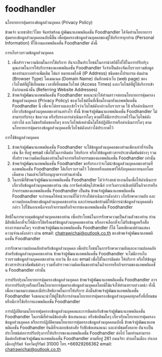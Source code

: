# foodhandler

นโยบายการคุ้มครองข้อมูลส่วนบุคคล
(Privacy Policy)

ข้าพเจ้า นายชาติระวีไชย จันทร์พร้อม ผู้พัฒนาแอพพลิแคชั่น Foodhandler ได้จัดทำนโยบายการคุ้มครองข้อมูลส่วนบุคคลฉบับนี้ขึ้น เพื่อคุ้มครองข้อมูลส่วนบุคคลของผู้ใช้บริการทุกท่าน (Personal Information) ที่ใช้งานแอพพลิแคชั่น Foodhandler ดังนี้

การเก็บรวบรวมข้อมูลส่วนบุคคล
1. เพื่อสำรวจความนิยมในการใช้บริการ อันจะเป็นประโยชน์ในการนำสถิติไปใช้ในการปรับปรุงคุณภาพในการให้บริการของแอพพลิแคชั่น Foodhandler จึงจำเป็นต้องจัดเก็บรวบรวมข้อมูลของท่านบางอย่างเพิ่มเติม ได้แก่ หมายเลขไอพี (IP Address) ชนิดของโปรแกรม ค้นผ่าน (Browser Type) โดเมนเนม (Domain Name) บันทึกหน้าเว็บ (web page) ของเว็บไซต์ที่ผู้ใช้เยี่ยมชม เวลาที่เยี่ยมชมเว็บไซต์ (Access Times) และเว็บไซต์ที่ผู้ใช้บริการเข้าถึงก่อนหน้านั้น (Referring Website Addresses)
2. ข้าพเจ้าผู้พัฒนาแอพพลิแคชั่น Foodhandler ขอแนะนำให้ท่านตรวจสอบนโยบายการคุ้มครองข้อมูลส่วนบุคคล (Privacy Policy) ของเว็บไซต์อื่นที่เชื่อมโยงมายังแอพพลิแคชั่น Foodhandler นี้ เพื่อจะได้ทราบและเข้าใจว่าเว็บไซต์ดังกล่าวเก็บรวบรวม ใช้ หรือดำเนินการเกี่ยวกับข้อมูลส่วนบุคคลของท่านอย่างไร ทั้งนี้ ข้าพเจ้าผู้พัฒนาแอพพลิแคชั่น Foodhandler ไม่สามารถรับรอง ข้อความ หรือรับรองการดำเนินการใดๆ ตามที่ได้มีการประกาศไว้ในเว็บไซต์ดังกล่าวได้ และไม่ขอรับผิดชอบใดๆ หากเว็บไซต์เหล่านั้นไม่ได้ปฏิบัติการหรือดำเนินการใดๆ ตามนโยบายการคุ้มครองข้อมูลส่วนบุคคลที่เว็บไซต์ดังกล่าวได้ประกาศไว้

การใช้ข้อมูลส่วนบุคคล
1. ข้าพเจ้าผู้พัฒนาแอพพลิแคชั่น Foodhandler จะใช้ข้อมูลส่วนบุคคลของท่านเพียงเท่าที่จำเป็น เช่น ชื่อ ที่อยู่ email เพื่อใช้ในการติดต่อ ให้บริการ หรือให้ข้อมูลข่าวสารประชาสัมพันธ์ต่างๆ รวมทั้งสำรวจความคิดเห็นของท่านในกิจการหรือกิจกรรมของแอพพลิแคชั่น Foodhandler เท่านั้น
2. ข้าพเจ้าผู้พัฒนาแอพพลิแคชั่น Foodhandler ขอรับรองว่าจะไม่นำข้อมูลส่วนบุคคลของท่านที่แอพพลิแคชั่น Foodhandler ได้เก็บรวบรวมไว้ ไปขายหรือเผยแพร่ให้กับบุคคลภายนอกโดยเด็ดขาด เว้นแต่จะได้รับอนุญาตจากท่านเท่านั้น
3. ในกรณีที่ข้าพเจ้าผู้พัฒนาแอพพลิแคชั่น Foodhandler ได้ว่าจ้างหน่วยงานอื่นเพื่อให้ดำเนินการเกี่ยวกับข้อมูลส่วนบุคคลของท่าน เช่น การจัดส่งพัสดุไปรษณีย์ การวิเคราะห์เชิงสถิติในกิจการหรือกิจกรรมของแอพพลิแคชั่น Foodhandler เป็นต้น  ข้าพเจ้าผู้พัฒนาแอพพลิแคชั่น Foodhandler จะกำหนดให้หน่วยงานที่ได้ว่าจ้างให้ดำเนินการดังกล่าว เก็บรักษาความลับ และความปลอดภัยของข้อมูลส่วนบุคคลของท่าน และกำหนดข้อห้ามมิให้มีการนำข้อมูลส่วนบุคคลดังกล่าว ไปใช้นอกเหนือจากกิจกรรมหรือกิจการของแอพพลิแคชั่น Foodhandler

สิทธิในการควบคุมข้อมูลส่วนบุคคลของท่าน
เพื่อประโยชน์ในการรักษาความเป็นส่วนตัวของท่าน ท่านมีสิทธิเลือกที่จะให้มีการใช้หรือแชร์ข้อมูลส่วนบุคคลของท่าน หรืออาจเลือกที่จะไม่รับข้อมูลหรือสื่อทางการตลาดใดๆ จากข้าพเจ้าผู้พัฒนาแอพพลิแคชั่น Foodhandler ก็ได้ โดยเพียงแต่ท่านแสดงความจำนงดังกล่าว ผ่าน email: chatrawichai@outlook.co.th ของข้าพเจ้าผู้พัฒนาแอพพลิแคชั่น Foodhandler 

การรักษาความปลอดภัยสำหรับข้อมูลส่วนบุคคล
เพื่อประโยชน์ในการรักษาความลับและความปลอดภัยสำหรับข้อมูลส่วนบุคคลของท่าน ข้าพเจ้าผู้พัฒนาแอพพลิแคชั่น Foodhandler จะไม่มีการเก็บรวบรวมข้อมูลส่วนบุคคลของท่าน ยกเว้น ชื่อ และ email เพื่อใช้ในการติดต่อ ให้บริการ หรือให้ข้อมูลข่าวสารประชาสัมพันธ์ต่างๆ รวมทั้งสำรวจความคิดเห็นของท่านในกิจการหรือกิจกรรมของแอพพลิแคชั่น Foodhandler เท่านั้น

การปรับปรุงนโยบายการคุ้มครองข้อมูลส่วนบุคคล
ข้าพเจ้าผู้พัฒนาแอพพลิแคชั่น Foodhandler อาจทำการปรับปรุงหรือแก้ไขนโยบายการคุ้มครองข้อมูลส่วนบุคคลโดยมิได้แจ้งให้ท่านทราบล่วงหน้า ทั้งนี้ เพื่อความเหมาะสมและมีประสิทธิภาพในการให้บริการ  ดังนั้นข้าพเจ้าผู้พัฒนาแอพพลิแคชั่น Foodhandler จึงขอแนะนำให้ผู้ใช้บริการอ่านนโยบายการคุ้มครองข้อมูลส่วนบุคคลทุกครั้งที่เยี่ยมชม หรือมีการใช้บริการแอพพลิแคชั่น Foodhandler 

การปฏิบัติตามนโยบายคุ้มครองข้อมูลส่วนบุคคลและการติดต่อกับข้าพเจ้าผู้พัฒนาแอพพลิแคชั่น Foodhandler 
ในกรณีที่ท่านมีข้อสงสัย ข้อเสนอแนะ หรือข้อติชมใดๆ เกี่ยวกับนโยบายการคุ้มครองข้อมูลส่วนบุคคล หรือการปฏิบัติตามนโยบายการคุ้มครองข้อมูลส่วนบุคคลฉบับนี้ ข้าพเจ้าผู้พัฒนาแอพพลิแคชั่น Foodhandler ยินดีที่จะตอบข้อสงสัย รับฟังข้อเสนอแนะ และคำติชมทั้งหลาย อันจะเป็นประโยชน์ต่อการปรับปรุงการให้บริการของแอพพลิแคชั่น Foodhandler ต่อไป  โดยท่านสามารถติดต่อกับข้าพเจ้าผู้พัฒนาแอพพลิแคชั่น Foodhandler ตามที่อยู่ 261 ถนนจิระ ตำบลในเมือง อำเภอเมืองบุรีรัมย์ จังหวัดบุรีรัมย์ 31000 โทร.+66929266362 email: chatrawichai@outlook.co.th
